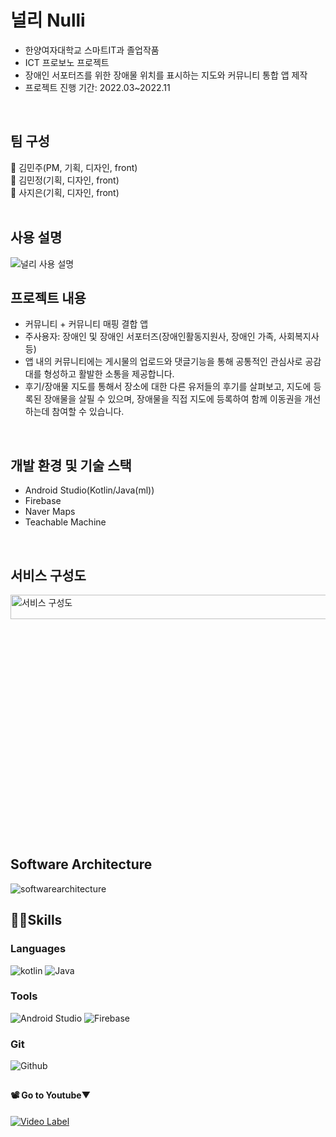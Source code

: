 # 널리 Nulli
- 한양여자대학교 스마트IT과 졸업작품
- ICT 프로보노 프로젝트
- 장애인 서포터즈를 위한 장애물 위치를 표시하는 지도와 커뮤니티 통합 앱 제작
- 프로젝트 진행 기간: 2022.03~2022.11
<br>

## 팀 구성

👻 김민주(PM, 기획, 디자인, front) </br>
👻 김민정(기획, 디자인, front) </br>
👻 사지은(기획, 디자인, front) </br>
<br>

## 사용 설명
![널리 사용 설명](https://user-images.githubusercontent.com/93236668/197759972-7c0eaab4-5438-486c-8cf7-9323fbfb0434.png)

## 프로젝트 내용
   - 커뮤니티 + 커뮤니티 매핑 결합 앱
   - 주사용자: 장애인 및 장애인 서포터즈(장애인활동지원사, 장애인 가족, 사회복지사 등)
   - 앱 내의 커뮤니티에는 게시물의 업로드와 댓글기능을 통해 공통적인 관심사로 공감대를 형성하고 활발한 소통을 제공합니다.
   - 후기/장애물 지도를 통해서 장소에 대한 다른 유저들의 후기를 살펴보고, 지도에 등록된 장애물을 살필 수 있으며, 장애물을 직접 지도에 등록하여 함께 이동권을 개선하는데 참여할 수 있습니다.
<br>

## 개발 환경 및 기술 스택
   - Android Studio(Kotlin/Java(ml))
   - Firebase
   - Naver Maps
   - Teachable Machine
</br>
   
## 서비스 구성도
<img width="749" alt="서비스 구성도" src="https://user-images.githubusercontent.com/93236668/196195578-08b5949c-99f0-4269-90ae-7216a98c0a57.png" width="10%" height="10%"/>
   
## Software Architecture
![softwarearchitecture](https://user-images.githubusercontent.com/93236668/195969637-0becb7fc-4af6-4c10-ae16-f7d4b9a7f392.png)

   
## 💪🏻Skills
### Languages
![kotlin](https://img.shields.io/badge/Kotlin-7F52FF.svg?style=for-the-badge&logo=Kotlin&logoColor=white)
![Java](https://img.shields.io/badge/Java-007396.svg?style=for-the-badge&logo=Java&logoColor=white)

### Tools
![Android Studio](https://img.shields.io/badge/Android%20Studio-3DDC84.svg?style=for-the-badge&logo=Android%20Studio&logoColor=white)
![Firebase](https://img.shields.io/badge/Firebase-FFCA28.svg?style=for-the-badge&logo=Firebase&logoColor=white)

### Git
![Github](https://img.shields.io/badge/Github-181717.svg?style=for-the-badge&logo=Github&logoColor=white)
   </br>

##

#### 📽 Go to Youtube▼ </br>
[![Video Label](http://img.youtube.com/vi/-U70xtYH114/0.jpg)](https://youtu.be/-U70xtYH114)
